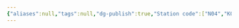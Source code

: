 ```yaml
---
{"aliases":null,"tags":null,"dg-publish":true,"Station code":["N04","K05"],"Universal Name":"","permalink":"/narrative/locations/worlds/mintaka/","dgPassFrontmatter":true}
---
```


